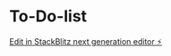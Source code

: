 # To-Do-list

[Edit in StackBlitz next generation editor ⚡️](https://stackblitz.com/~/github.com/RemiKoder/To-Do-list)